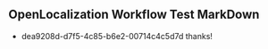 ## OpenLocalization Workflow Test MarkDown
* dea9208d-d7f5-4c85-b6e2-00714c4c5d7d thanks!

<!--HONumber=Aug16_HO1-->


